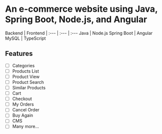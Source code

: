 # An e-commerce website using Java, Spring Boot, Node.js, and Angular

Backend | Frontend
| :--- | :--- | :---
Java          | Node.js
Spring Boot   | Angular
MySQL         | TypeScript

## Features
- [ ] Categories
- [ ] Products List
- [ ] Product View
- [ ] Product Search
- [ ] Similar Products
- [ ] Cart
- [ ] Checkout
- [ ] My Orders
- [ ] Cancel Order
- [ ] Buy Again
- [ ] CMS
- [ ] Many more...
